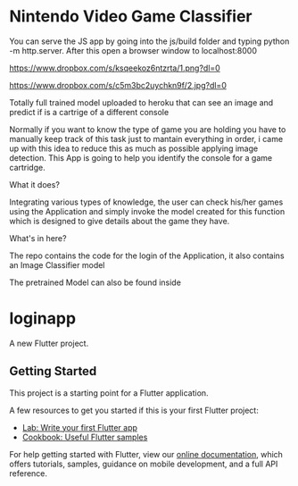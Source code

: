 # Nintendo Video Game Classifier

You can serve the JS app by going into the js/build folder and typing python -m http.server. After this open a browser window to localhost:8000

https://www.dropbox.com/s/ksqeekoz6ntzrta/1.png?dl=0

https://www.dropbox.com/s/c5m3bc2uychkn9f/2.jpg?dl=0

Totally full trained model uploaded to heroku that can see an image and predict if is a cartrige of a different console


Normally if you want to know the type of game you are holding you have to manually keep track of this task just to mantain everything in order, i came up with this idea to reduce this as much as possible applying image detection. This App is going to help you identify the console for a game cartridge.

What it does?

Integrating various types of knowledge, the user can check his/her games using the Application and simply invoke the model created for this function which is designed to give details about the game they have.

What's in here?

The repo contains the code for the login of the Application, it also contains  an Image Classifier model

The pretrained Model can also be found inside

# loginapp

A new Flutter project.

## Getting Started

This project is a starting point for a Flutter application.

A few resources to get you started if this is your first Flutter project:

- [Lab: Write your first Flutter app](https://flutter.dev/docs/get-started/codelab)
- [Cookbook: Useful Flutter samples](https://flutter.dev/docs/cookbook)

For help getting started with Flutter, view our
[online documentation](https://flutter.dev/docs), which offers tutorials,
samples, guidance on mobile development, and a full API reference.
